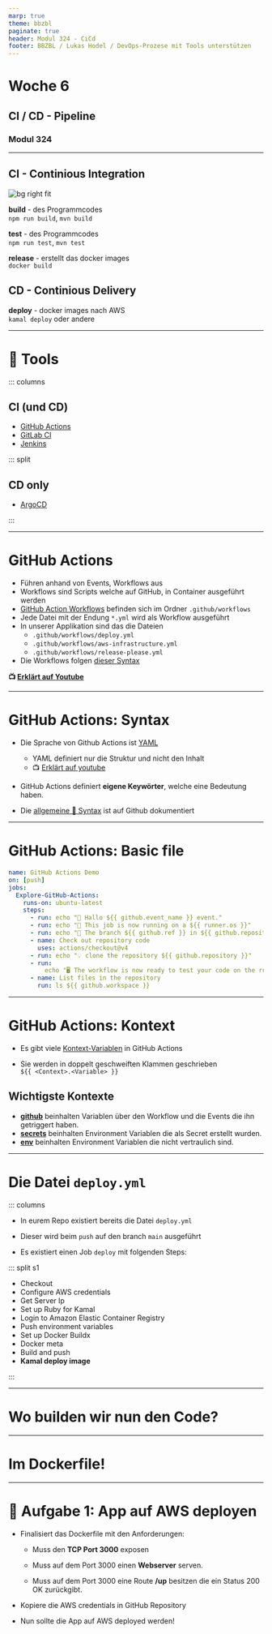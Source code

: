 ```yaml
---
marp: true
theme: bbzbl
paginate: true
header: Modul 324 - CiCd
footer: BBZBL / Lukas Hodel / DevOps-Prozese mit Tools unterstützen
---
```


<!-- _class: big center -->

# Woche 6

## CI / CD - Pipeline

### Modul 324

---

## CI - Continious Integration

![bg right fit](images/ci-cd-pipeline.jpg)

**build** - des Programmcodes<br/> `npm run build`, `mvn build`

**test** - des Programmcodes<br/> `npm run test`, `mvn test`

**release** - erstellt das docker images<br/> `docker build`

## CD - Continious Delivery

**deploy** - docker images nach AWS<br/> `kamal deploy` oder andere

---

# 🧰 Tools

::: columns

## CI (und CD)

- [GitHub Actions](https://docs.github.com/en/actions)
- [GitLab CI](https://docs.gitlab.com/ee/ci/)
- [Jenkins](https://www.jenkins.io/)

::: split

## CD only

- [ArgoCD](https://argo-cd.readthedocs.io/en/stable/)

:::

---

# GitHub Actions

- Führen anhand von Events, Workflows aus
- Workflows sind Scripts welche auf GitHub, in Container ausgeführt werden
- [GitHub Action Workflows](https://docs.github.com/en/actions/writing-workflows/quickstart)
  befinden sich im Ordner `.github/workflows`
- Jede Datei mit der Endung `*.yml` wird als Workflow ausgeführt
- In unserer Applikation sind das die Dateien
  - `.github/workflows/deploy.yml`
  - `.github/workflows/aws-infrastructure.yml`
  - `.github/workflows/release-please.yml`
- Die Workflows folgen
  [dieser Syntax](https://docs.github.com/en/actions/writing-workflows/workflow-syntax-for-github-actions)

**:tv:
[Erklärt auf Youtube](<[https://www.youtube.com/watch?v=R8_veQiYBjI](https://www.youtube.com/watch?v=R8_veQiYBjI)>)**

---

# GitHub Actions: Syntax

- Die Sprache von Github Actions ist
  [YAML](https://learnxinyminutes.com/docs/yaml/)
  - YAML definiert nur die Struktur und nicht den Inhalt
  - :tv: [Erklärt auf youtube](https://www.youtube.com/watch?v=1uFVr15xDGg)

- GitHub Actions definiert **eigene Keywörter**, welche eine Bedeutung haben.

- Die
  [allgemeine 📜 Syntax](https://docs.github.com/en/actions/writing-workflows/workflow-syntax-for-github-actions)
  ist auf Github dokumentiert

---

# GitHub Actions: Basic file

```yaml
name: GitHub Actions Demo
on: [push]
jobs:
  Explore-GitHub-Actions:
    runs-on: ubuntu-latest
    steps:
      - run: echo "🎉 Hallo ${{ github.event_name }} event."
      - run: echo "🐧 This job is now running on a ${{ runner.os }}"
      - run: echo "🔎 The branch ${{ github.ref }} in ${{ github.repository }}."
      - name: Check out repository code
        uses: actions/checkout@v4
      - run: echo "💡 clone the repository ${{ github.repository }}"
      - run:
          echo "🖥️ The workflow is now ready to test your code on the runner."
      - name: List files in the repository
        run: ls ${{ github.workspace }}
```

---

# GitHub Actions: Kontext

- Es gibt viele
  [Kontext-Variablen](https://docs.github.com/en/actions/writing-workflows/choosing-what-your-workflow-does/accessing-contextual-information-about-workflow-runs)
  in GitHub Actions

- Sie werden in doppelt geschweiften Klammen geschrieben<br>
  `${{ <Context>.<Variable> }}`

## Wichtigste Kontexte

- [**github**](https://docs.github.com/en/actions/writing-workflows/choosing-what-your-workflow-does/accessing-contextual-information-about-workflow-runs#github-context)
  beinhalten Variablen über den Workflow und die Events die ihn getriggert
  haben.
- [**secrets**](https://docs.github.com/en/actions/writing-workflows/choosing-what-your-workflow-does/accessing-contextual-information-about-workflow-runs#secrets-context)
  beinhalten Environment Variablen die als Secret erstellt wurden.
- [**env**](https://docs.github.com/en/actions/writing-workflows/choosing-what-your-workflow-does/accessing-contextual-information-about-workflow-runs#env-context)
  beinhalten Environment Variablen die nicht vertraulich sind.

---

# Die Datei `deploy.yml`

::: columns

- In eurem Repo existiert bereits die Datei `deploy.yml`
- Dieser wird beim `push` auf den branch `main` ausgeführt

- Es existiert einen Job `deploy` mit folgenden Steps:

::: split s1

- Checkout
- Configure AWS credentials
- Get Server Ip
- Set up Ruby for Kamal
- Login to Amazon Elastic Container Registry
- Push environment variables
- Set up Docker Buildx
- Docker meta
- Build and push
- **Kamal deploy image**

:::

---

<!-- _class: big center -->

# Wo builden wir nun den Code?

---

<!-- _class: big center -->

# Im Dockerfile!

---

# :pencil: Aufgabe 1: App auf AWS deployen

- Finalisiert das Dockerfile mit den Anforderungen:
  - Muss den **TCP Port 3000** exposen

  - Muss auf dem Port 3000 einen **Webserver** serven.

  - Muss auf dem Port 3000 eine Route **/up** besitzen die ein Status 200 OK
    zurückgibt.

- Kopiere die AWS credentials in GitHub Repository
- Nun sollte die App auf AWS deployed werden!
